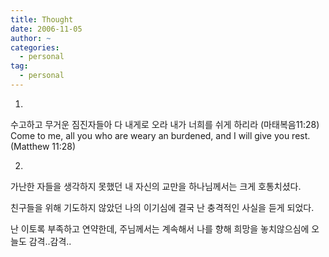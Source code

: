 ```yaml
---
title: Thought
date: 2006-11-05
author: ~
categories:
  - personal
tag:
  - personal
---
```




1.

수고하고 무거운 짐진자들아 다 내게로 오라 내가 너희를 쉬게 하리라 (마태복음11:28)
Come to me, all you who are weary an burdened, and I will give you rest.(Matthew 11:28)    

  
2.

가난한 자들을 생각하지 못했던 내 자신의 교만을 하나님께서는 크게 호통치셨다.

친구들을 위해 기도하지 않았던 나의 이기심에 결국 난 충격적인 사실을 듣게 되었다.

난 이토록 부족하고 연약한데, 주님께서는 계속해서 나를 향해 희망을 놓치않으심에 오늘도 감격..감격..


 






